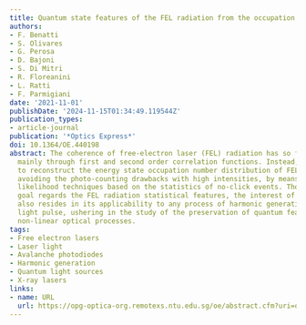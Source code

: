 ```yaml
---
title: Quantum state features of the FEL radiation from the occupation number statistics
authors:
- F. Benatti
- S. Olivares
- G. Perosa
- D. Bajoni
- S. Di Mitri
- R. Floreanini
- L. Ratti
- F. Parmigiani
date: '2021-11-01'
publishDate: '2024-11-15T01:34:49.119544Z'
publication_types:
- article-journal
publication: '*Optics Express*'
doi: 10.1364/OE.440198
abstract: The coherence of free-electron laser (FEL) radiation has so far been accessed
  mainly through first and second order correlation functions. Instead, we propose
  to reconstruct the energy state occupation number distribution of FEL radiation,
  avoiding the photo-counting drawbacks with high intensities, by means of maximum
  likelihood techniques based on the statistics of no-click events. Though the ultimate
  goal regards the FEL radiation statistical features, the interest of the proposal
  also resides in its applicability to any process of harmonic generation from a coherent
  light pulse, ushering in the study of the preservation of quantum features in general
  non-linear optical processes.
tags:
- Free electron lasers
- Laser light
- Avalanche photodiodes
- Harmonic generation
- Quantum light sources
- X-ray lasers
links:
- name: URL
  url: https://opg-optica-org.remotexs.ntu.edu.sg/oe/abstract.cfm?uri=oe-29-24-40374
---
```

